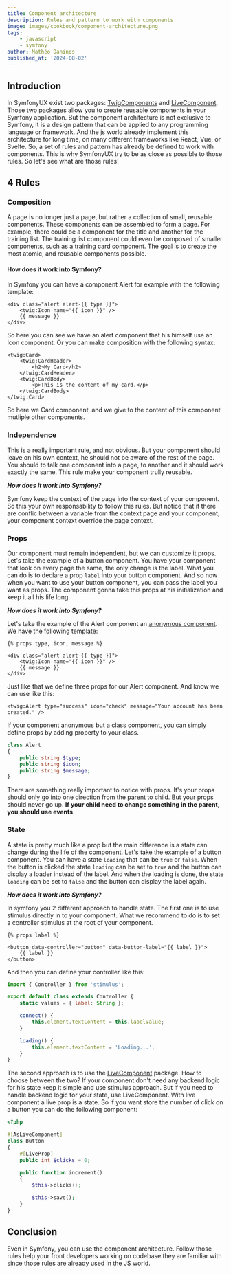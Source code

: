 ```yaml
---
title: Component architecture
description: Rules and pattern to work with components
image: images/cookbook/component-architecture.png
tags: 
    - javascript
    - symfony
author: Mathéo Daninos
published_at: '2024-08-02'
---
```


## Introduction

In SymfonyUX exist two packages: [TwigComponents](https://symfony.com/bundles/ux-twig-component/current/index.html) and [LiveComponent](https://symfony.com/bundles/ux-live-component/current/index.html).
Those two packages allow you to create reusable components in your Symfony application.
But the component architecture is not exclusive to Symfony, it is a design pattern that can be applied to any programming language or framework.
And the js world already implement this architecture for long time, on many different frameworks like React, Vue, or Svelte.
So, a set of rules and pattern has already be defined to work with components. This is why SymfonyUX try to be as close as possible to those rules.
So let's see what are those rules!

## 4 Rules

### Composition

A page is no longer just a page, but rather a collection of small, reusable components. 
These components can be assembled to form a page. For example, there could be a component for the title and another for the training list. 
The training list component could even be composed of smaller components, such as a training card component. 
The goal is to create the most atomic, and reusable components possible.

#### How does it work into Symfony?

In Symfony you can have a component Alert for example with the following template:

```twig
<div class="alert alert-{{ type }}">
    <twig:Icon name="{{ icon }}" />
    {{ message }}
</div>
```

So here you can see we have an alert component that his himself use an Icon component.
Or you can make composition with the following syntax:

```twig
<twig:Card>
    <twig:CardHeader>
        <h2>My Card</h2>
    </twig:CardHeader>
    <twig:CardBody>
        <p>This is the content of my card.</p>
    </twig:CardBody>
</twig:Card>
```

So here we Card component, and we give to the content of this component mutliple other components.

### Independence

This is a really important rule, and not obvious. But your component should leave on his own context,
he should not be aware of the rest of the page. You should to talk one component into a page, to another and it should work exactly the same.
This rule make your component trully reusable.

***How does it work into Symfony?***

Symfony keep the context of the page into the context of your component. So this your own responsability to follow this rules.
But notice that if there are conflic between a variable from the context page and your component, your component context override the page context.

### Props

Our component must remain independent, but we can customize it props. 
Let's take the example of a button component. You have your component that look on every page the same,
the only change is the label. What you can do is to declare a prop `label` into your button component.
And so now when you want to use your button component, you can pass the label you want as props. The component gonna take
this props at his initialization and keep it all his life long.

***How does it work into Symfony?***

Let's take the example of the Alert component an [anonymous component](https://symfony.com/bundles/ux-twig-component/current/index.html#anonymous-components).
We have the following template:

```twig
{% props type, icon, message %}

<div class="alert alert-{{ type }}">
    <twig:Icon name="{{ icon }}" />
    {{ message }}
</div>
```

Just like that we define three props for our Alert component. And know we can use like this:

```twig
<twig:Alert type="success" icon="check" message="Your account has been created." />
```

If your component anonymous but a class component, you can simply define props
by adding property to your class.

```php
class Alert
{
    public string $type;
    public string $icon;
    public string $message;
}
```

There are something really important to notice with props. It's your props
should only go into one direction from the parent to child. But your props should never
go up. **If your child need to change something in the parent, you should use events**.

### State

A state is pretty much like a prop but the main difference is a state can 
change during the life of the component. Let's take the example of a button component.
You can have a state `loading` that can be `true` or `false`. When the button is clicked
the state `loading` can be set to `true` and the button can display a loader instead of the label.
And when the loading is done, the state `loading` can be set to `false` and the button can display the label again.

***How does it work into Symfony?***

In symfony you 2 different approach to handle state. The first one is to use stimulus directly
in to your component. What we recommend to do is to set a controller stimulus at the root of your component.

```twig
{% props label %}

<button data-controller="button" data-button-label="{{ label }}">
    {{ label }}
</button>
```

And then you can define your controller like this:

```js
import { Controller } from 'stimulus';

export default class extends Controller {
    static values = { label: String };

    connect() {
        this.element.textContent = this.labelValue;
    }

    loading() {
        this.element.textContent = 'Loading...';
    }
}
```

The second approach is to use the [LiveComponent](https://symfony.com/bundles/ux-live-component/current/index.html) package.
How to choose between the two? If your component don't need any backend logic 
for his state keep it simple and use stimulus approach. But if you need to handle
backend logic for your state, use LiveComponent.
With live component a live prop is a state. So if you want store the number of click on a button you can do
the following component:

```php
<?php

#[AsLiveComponent]
class Button
{
    #[LiveProp]
    public int $clicks = 0;

    public function increment()
    {
        $this->clicks++;

        $this->save();
    }
}
```

## Conclusion

Even in Symfony, you can use the component architecture.
Follow those rules help your front developers working on codebase
they are familiar with since those rules are already used in the JS world.
